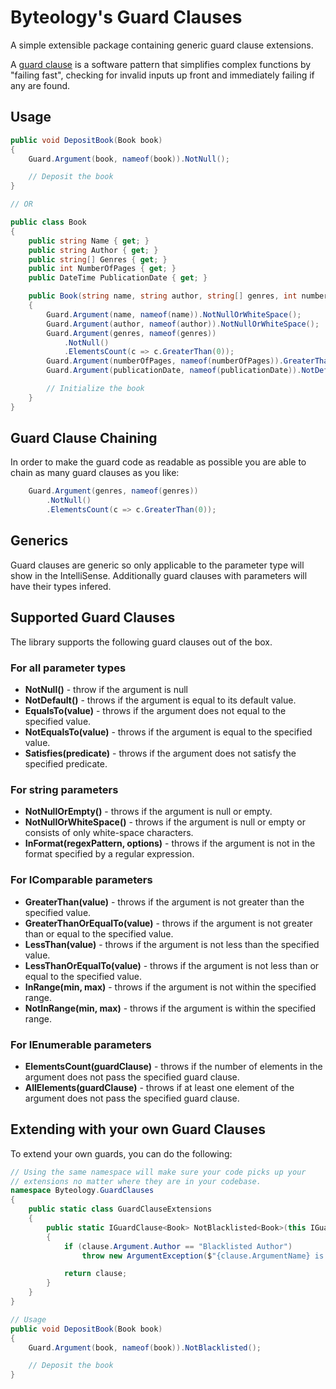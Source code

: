 # Byteology's Guard Clauses

A simple extensible package containing generic guard clause extensions.

A [guard clause](https://deviq.com/design-patterns/guard-clause) is a software pattern that simplifies complex functions by "failing fast", checking for invalid inputs up front and immediately failing if any are found.

## Usage

```c#
public void DepositBook(Book book)
{
    Guard.Argument(book, nameof(book)).NotNull();

    // Deposit the book
}

// OR

public class Book
{
    public string Name { get; }
    public string Author { get; }
    public string[] Genres { get; }
    public int NumberOfPages { get; }
    public DateTime PublicationDate { get; }

    public Book(string name, string author, string[] genres, int numberOfPages, DateTime publicationDate)
    {
        Guard.Argument(name, nameof(name)).NotNullOrWhiteSpace();
        Guard.Argument(author, nameof(author)).NotNullOrWhiteSpace();
        Guard.Argument(genres, nameof(genres))
            .NotNull()
            .ElementsCount(c => c.GreaterThan(0));
        Guard.Argument(numberOfPages, nameof(numberOfPages)).GreaterThan(0);
        Guard.Argument(publicationDate, nameof(publicationDate)).NotDefault();

        // Initialize the book
    }
}
```

## Guard Clause Chaining

In order to make the guard code as readable as possible you are able to chain as many guard clauses as you like:

```c#
    Guard.Argument(genres, nameof(genres))
        .NotNull()
        .ElementsCount(c => c.GreaterThan(0));
```
## Generics

Guard clauses are generic so only applicable to the parameter type will show in the IntelliSense. Additionally guard clauses with parameters will have their types infered.

## Supported Guard Clauses

The library supports the following guard clauses out of the box.

### For all parameter types

- **NotNull()** - throw if the argument is null
- **NotDefault()** - throws if the argument is equal to its default value.
- **EqualsTo(value)** - throws if the argument does not equal to the specified value.
- **NotEqualsTo(value)** - throws if the argument is equal to the specified value.
- **Satisfies(predicate)** - throws if the argument does not satisfy the specified predicate.

### For string parameters

- **NotNullOrEmpty()** - throws if the argument is null or empty.
- **NotNullOrWhiteSpace()** - throws if the argument is null or empty or consists of only white-space characters.
- **InFormat(regexPattern, options)** - throws if the argument is not in the format specified by a regular expression.

### For IComparable parameters

- **GreaterThan(value)** - throws if the argument is not greater than the specified value.
- **GreaterThanOrEqualTo(value)** - throws if the argument is not greater than or equal to the specified value.
- **LessThan(value)** - throws if the argument is not less than the specified value.
- **LessThanOrEqualTo(value)** - throws if the argument is not less than or equal to the specified value.
- **InRange(min, max)** - throws if the argument is not within the specified range.
- **NotInRange(min, max)** - throws if the argument is within the specified range.

### For IEnumerable parameters

- **ElementsCount(guardClause)** - throws if the number of elements in the argument does not pass the specified guard clause.
- **AllElements(guardClause)** - throws if at least one element of the argument does not pass the specified guard clause.

## Extending with your own Guard Clauses

To extend your own guards, you can do the following:

```c#
// Using the same namespace will make sure your code picks up your 
// extensions no matter where they are in your codebase.
namespace Byteology.GuardClauses
{
    public static class GuardClauseExtensions
    {
        public static IGuardClause<Book> NotBlacklisted<Book>(this IGuardClause<Book> clause)
        {
            if (clause.Argument.Author == "Blacklisted Author")
                throw new ArgumentException($"{clause.ArgumentName} is in the list of blacklisted books.");

            return clause;
        }
    }
}

// Usage
public void DepositBook(Book book)
{
    Guard.Argument(book, nameof(book)).NotBlacklisted();

    // Deposit the book
}
```
